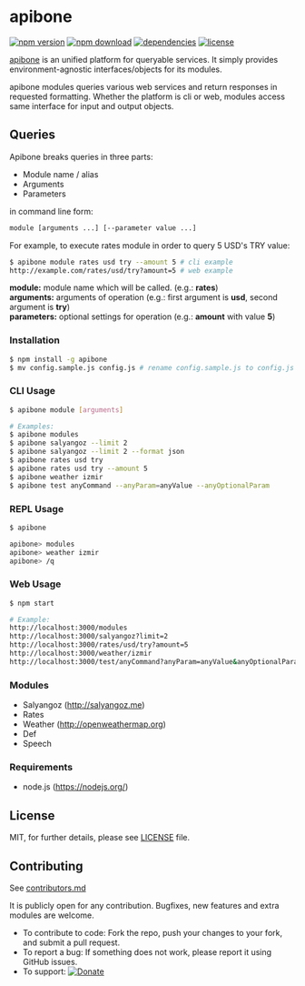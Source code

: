 # apibone

[![npm version][npm-image]][npm-url]
[![npm download][download-image]][npm-url]
[![dependencies][dep-image]][dep-url]
[![license][license-image]][license-url]

[apibone](https://github.com/eserozvataf/apibone) is an unified platform for queryable services. It simply provides environment-agnostic interfaces/objects for its modules.

apibone modules queries various web services and return responses in requested formatting. Whether the platform is cli or web, modules access same interface for input and output objects.


## Queries

Apibone breaks queries in three parts:

- Module name / alias
- Arguments
- Parameters

in command line form:

```sh
module [arguments ...] [--parameter value ...]
```

For example, to execute rates module in order to query 5 USD's TRY value:

```sh
$ apibone module rates usd try --amount 5 # cli example
http://example.com/rates/usd/try?amount=5 # web example
```

**module:** module name which will be called. (e.g.: **rates**)   
**arguments:** arguments of operation (e.g.: first argument is **usd**, second argument is **try**)   
**parameters:** optional settings for operation (e.g.: **amount** with value **5**)


### Installation
```sh
$ npm install -g apibone
$ mv config.sample.js config.js # rename config.sample.js to config.js
```


### CLI Usage
```sh
$ apibone module [arguments]

# Examples:
$ apibone modules
$ apibone salyangoz --limit 2
$ apibone salyangoz --limit 2 --format json
$ apibone rates usd try
$ apibone rates usd try --amount 5
$ apibone weather izmir
$ apibone test anyCommand --anyParam=anyValue --anyOptionalParam
```


### REPL Usage
```sh
$ apibone

apibone> modules
apibone> weather izmir
apibone> /q
```


### Web Usage
```sh
$ npm start

# Example:
http://localhost:3000/modules
http://localhost:3000/salyangoz?limit=2
http://localhost:3000/rates/usd/try?amount=5
http://localhost:3000/weather/izmir
http://localhost:3000/test/anyCommand?anyParam=anyValue&anyOptionalParam&format=text
```


### Modules

- Salyangoz (http://salyangoz.me)
- Rates
- Weather (http://openweathermap.org)
- Def
- Speech


### Requirements

* node.js (https://nodejs.org/)


## License

MIT, for further details, please see [LICENSE](LICENSE) file.


## Contributing

See [contributors.md](contributors.md)

It is publicly open for any contribution. Bugfixes, new features and extra modules are welcome.

* To contribute to code: Fork the repo, push your changes to your fork, and submit a pull request.
* To report a bug: If something does not work, please report it using GitHub issues.
* To support: [![Donate](https://img.shields.io/gratipay/eserozvataf.svg)](https://gratipay.com/eserozvataf/)


[npm-image]: https://img.shields.io/npm/v/apibone.svg?style=flat-square
[npm-url]: https://www.npmjs.com/package/apibone
[download-image]: https://img.shields.io/npm/dt/apibone.svg?style=flat-square
[dep-image]: https://img.shields.io/david/eserozvataf/apibone.svg?style=flat-square
[dep-url]: https://github.com/eserozvataf/apibone
[license-image]: https://img.shields.io/npm/l/apibone.svg?style=flat-square
[license-url]: https://github.com/eserozvataf/apibone/blob/master/LICENSE
